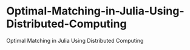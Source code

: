 # Optimal-Matching-in-Julia-Using-Distributed-Computing
Optimal Matching in Julia Using Distributed Computing
